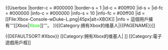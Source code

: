 {{Userbox
  |border-c = #000000
  |border-s = 1
  |id-c = #00ff00
  |id-s =
  |id-fc = #000000
  |info-c = #000000
  |info-s = 10
  |info-fc = #00ff00
  |id = [[File:Xbox-Console-wDuke-L.png|45px|alt=XBOX]]
  |info = 這個用戶擁有'''[[Xbox|<span style="color: #0d0">Xbox</span>]]'''。
}}<includeonly>[[Category:拥有Xbox的维基人|{{PAGENAME}}]]</includeonly><noinclude>

{{DEFAULTSORT:#Xbox}}
[[Category:拥有Xbox的维基人| ]]
[[Category:電子遊戲用戶框]]
</noinclude>